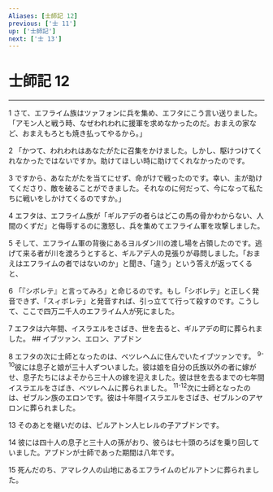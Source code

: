 ```yaml
---
Aliases: [士師記 12]
previous: ['士 11']
up: ['士師記']
next: ['士 13']
---
```

# 士師記 12

***




1 
さて、エフライム族はツァフォンに兵を集め、エフタにこう言い送りました。「アモン人と戦う時、なぜわれわれに援軍を求めなかったのだ。おまえの家など、おまえもろとも焼き払ってやるから。」 



2 
「かつて、われわれはあなたがたに召集をかけました。しかし、駆けつけてくれなかったではないですか。助けてほしい時に助けてくれなかったのです。 



3 
ですから、あなたがたを当てにせず、命がけで戦ったのです。幸い、主が助けてくださり、敵を破ることができました。それなのに何だって、今になって私たちに戦いをしかけてくるのですか。」 



4 
エフタは、エフライム族が「ギルアデの者らはどこの馬の骨かわからない、人間のくずだ」と侮辱するのに激怒し、兵を集めてエフライム軍を攻撃しました。 



5 
そして、エフライム軍の背後にあるヨルダン川の渡し場を占領したのです。逃げて来る者が川を渡ろうとすると、ギルアデ人の見張りが尋問しました。「おまえはエフライムの者ではないのか」と聞き、「違う」という答えが返ってくると、 



6 
「『シボレテ』と言ってみろ」と命じるのです。もし「シボレテ」と正しく発音できず、「スィボレテ」と発音すれば、引っ立てて行って殺すのです。こうして、ここで四万二千人のエフライム人が死にました。 



7 
エフタは六年間、イスラエルをさばき、世を去ると、ギルアデの町に葬られました。 ## イブツァン、エロン、アブドン 



8 
エフタの次に士師となったのは、ベツレヘムに住んでいたイブツァンです。 <sup class="versenum">9-10</sup>彼には息子と娘が三十人ずついました。彼は娘を自分の氏族以外の者に嫁がせ、息子たちにはよそから三十人の嫁を迎えました。彼は世を去るまでの七年間イスラエルをさばき、ベツレヘムに葬られました。 <sup class="versenum">11-12</sup>次に士師となったのは、ゼブルン族のエロンです。彼は十年間イスラエルをさばき、ゼブルンのアヤロンに葬られました。 



13 
そのあとを継いだのは、ピルアトン人ヒレルの子アブドンです。 



14 
彼には四十人の息子と三十人の孫がおり、彼らは七十頭のろばを乗り回していました。アブドンが士師であった期間は八年です。 



15 
死んだのち、アマレク人の山地にあるエフライムのピルアトンに葬られました。
